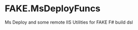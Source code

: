 FAKE.MsDeployFuncs
==================

Ms Deploy and some remote IIS Utilities for FAKE F# build dsl
